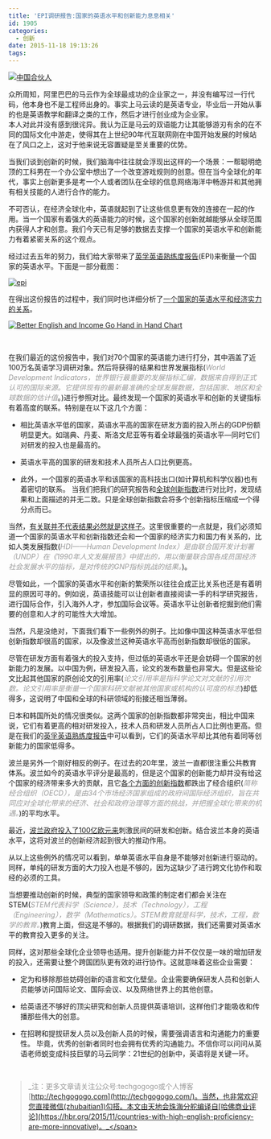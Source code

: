 ```yaml
---
title: 'EPI调研报告:国家的英语水平和创新能力息息相关'
id: 1905
categories:
  - 创新
date: 2015-11-18 19:13:26
tags:
---
```


<div>

[![中国合伙人](http://upload-images.jianshu.io/upload_images/264714-8515fc24f8fdbe21.jpg?imageMogr2/auto-orient/strip%7CimageView2/2/w/1240)](http://upload-images.jianshu.io/upload_images/264714-8515fc24f8fdbe21.jpg?imageMogr2/auto-orient/strip%7CimageView2/2/w/1240)
<div>众所周知，阿里巴巴的马云作为全球最成功的企业家之一，并没有编写过一行代码，他本身也不是工程师出身的。事实上马云读的是英语专业，毕业后一开始从事的也是英语教学和翻译之类的工作，然后才进行创业成为企业家。</div>
</div>
本人对此并没有感到很诧异。我认为正是马云的双语能力让其能够游刃有余的在不同的国际文化中游走，使得其在上世纪90年代互联网刚在中国开始发展的时候站在了风口之上，这对于他来说无容置疑是至关重要的优势。

当我们谈到创新的时候，我们脑海中往往就会浮现出这样的一个场景：一帮聪明绝顶的工科男在一个办公室中想出了一个改变游戏规则的创意。但在当今全球化的年代，事实上创新更多是考一个人或者团队在全球的信息网络海洋中畅游并和其他拥有相关技能的人进行合作的能力。

不可否认，在经济全球化中，英语就起到了让这些信息更有效的连接在一起的作用。当一个国家有着强大的英语能力的时候，这个国家的创新就越能够从全球范围内获得人才和创意。我们今天已有足够的数据去支撑一个国家的英语水平和创新能力有着紧密关系的这个观点。

经过过去五年的努力，我们给大家带来了[英孚英语熟练度报告](http://www.ef.com/epi/)(EPI)来衡量一个国家的英语水平。下面是一部分截图：

[![epi](http://upload-images.jianshu.io/upload_images/264714-e570911dc69489db.png?imageMogr2/auto-orient/strip%7CimageView2/2/w/1240)](http://upload-images.jianshu.io/upload_images/264714-e570911dc69489db.png?imageMogr2/auto-orient/strip%7CimageView2/2/w/1240)

在得出这份报告的过程中，我们同时也详细分析了[一个国家的英语水平和经济实力的关系](https://hbr.org/2013/11/countries-with-better-english-have-better-economies/)。

[![Better English and Income Go Hand in Hand Chart](https://hbr.org/resources/images/article_assets/2013/11/englishandincome.gif)](https://hbr.org/resources/images/article_assets/2013/11/englishandincome.gif)

&nbsp;

在我们最近的这份报告中，我们对70个国家的英语能力进行打分，其中涵盖了近100万名英语学习调研对象。然后将获得的结果和世界发展指标(_<span style="color: #999999;">World Development Indicators，世界银行最重要的发展指标汇编，数据来自得到正式认可的国际来源。它提供现有的最新最准确的全球发展数据，包括国家、地区和全球数据的估计值</span>_。)进行参照对比。最终发现一个国家的英语水平和创新的关键指标有着高度的联系。特别是在以下这几个方面：

*   相比英语水平低的国家，英语水平高的国家在研发方面的投入所占的GDP份额明显更大。如瑞典、丹麦、斯洛文尼亚等有着全球最强的英语水平—同时它们对研发的投入也是最高的。

*   英语水平高的国家的研发和技术人员所占人口比例更高。

*   此外，一个国家的英语水平和该国家的高科技出口(如计算机和科学仪器)也有着密切的联系。
当我们把我们的研究报告和[全球创新指数](https://www.globalinnovationindex.org/content/page/GII-Home)进行对比时，发现结果和上面描述的并无二致。只是全球创新指数会将多个创新指标压缩成一个得分点而已。

当然，[有关联并不代表结果必然就是这样子](https://hbr.org/2014/02/how-to-explore-cause-and-effect-like-a-data-scientist)。这里很重要的一点就是，我们必须知道一个国家的英语水平和创新指数还会和一个国家的经济实力和国力有关系的，比如人类发展指数(<span style="color: #999999;">_HDI——Human Development Index）是由联合国开发计划署（UNDP）在《1990年人文发展报告》中提出的，用以衡量联合国各成员国经济社会发展水平的指标，是对传统的GNP指标挑战的结果。_</span>)。

尽管如此，一个国家的英语水平和创新的繁荣所以往往会成正比关系也还是有着明显的原因可寻的。例如说，英语技能可以让创新者直接阅读一手的科学研究报告，进行国际合作，引入海外人才，参加国际会议等。英语水平让创新者挖掘到他们需要的创意和人才的可能性大大增加。

当然，凡是没绝对，下面我们看下一些例外的例子。比如像中国这种英语水平低但创新指数却很高的国家，以及像波兰这种英语水平高而创新指数却很低的国家。

尽管在研发方面有着强大的投入支持，但过低的英语水平还是会妨碍一个国家的创新能力的发展。以中国为例，研发投入高，论文的发布数量也非常大。但是这些论文比起其他国家的原创论文的引用率(_<span style="color: #999999;">论文引用率是指科学论文对文献的引用次数。论文引用率是衡量一个国家科研文献被其他国家或机构的认可度的标志</span>_)却低得多，这说明了中国和全球的科研领域的衔接还相当薄弱。

日本和韩国所处的情况很类似。这两个国家的创新指数都非常突出，相比中国来说，它们有着更高的相对研发投入，技术人员和研发人员所占人口比例也更高。但是在我们的[英孚英语熟练度报告](http://www.ef.com/epi/)中可以看到，它们的英语水平却比其他有着同等创新能力的国家低得多。

波兰是另外一个刚好相反的例子。在过去的20年里，波兰一直都很注重公共教育体系。波兰如今的英语水平评分是最高的，但是这个国家的创新能力却并没有给这个国家的经济带来多大的贡献，且它[各个方面的创新指数](http://innovationpolicyplatform.org/STICharting/benchmark.htm?iso=PL)都跌出了经合组织(<span style="color: #999999;">_简称经合组织（OECD），是由34个市场经济国家组成的政府间国际经济组织，旨在共同应对全球化带来的经济、社会和政府治理等方面的挑战，并把握全球化带来的机遇。_</span>)的平均水平。

最近，[波兰政府投入了100亿欧元来](http://is.jrc.ec.europa.eu/pages/ISG/innovation/documents/8Piatkowski_Seville_Nov2_2011.pdf)刺激民间的研发和创新。结合波兰本身的英语水平，这将对波兰的创新经济起到很大的推动作用。

从以上这些例外的情况可以看到，单单英语水平自身是不能够对创新进行驱动的。同样，单纯的研发方面的大力投入也是不够的，因为这缺少了进行跨文化协作和取经的必须的工具。

当想要推动创新的时候，典型的国家领导和政策的制定者们都会关注在STEM(<span style="color: #999999;">_STEM代表科学（Science），技术（Technology），工程（Engineering），数学（Mathematics）。STEM教育就是科学，技术，工程，数学的教育。_</span>)教育上面，但这是不够的。根据我们的调研数据，我们还需要对英语水平的教育投入更多的关注。

同样，这对那些全球化企业领导也适用。提升创新能力并不仅仅是一味的增加研发的投入，还需要让整个跨国团队更有效的进行协作。这就意味着这些企业需要：

*   定为和移除那些妨碍创新的语言和文化壁垒。企业需要确保研发人员和创新人员能够访问国际论文、国际会议、以及网络世界上的其他创意。

*   给英语还不够好的顶尖研究和创新人员提供英语培训，这样他们才能吸收和传播那些伟大的创意。

*   在招聘和提拔研发人员以及创新人员的时候，需要强调语言和沟通能力的重要性。
毕竟，优秀的创新者同时也会拥有优秀的沟通能力。不信你可以问问从英语老师蜕变成科技巨擘的马云同学：21世纪的创新中，英语将是关键一环。

&nbsp;
> <span style="color: #999999;">_注：更多文章请关注公众号:techgogogo或个人博客[http://techgogogo.com](http://techgogogo.com/)。当然，也非常欢迎您直接微信(zhubaitian1)勾搭。本文由天地会珠海分舵编译自[哈佛商业评论](https://hbr.org/2015/11/countries-with-high-english-proficiency-are-more-innovative)。_</span>
